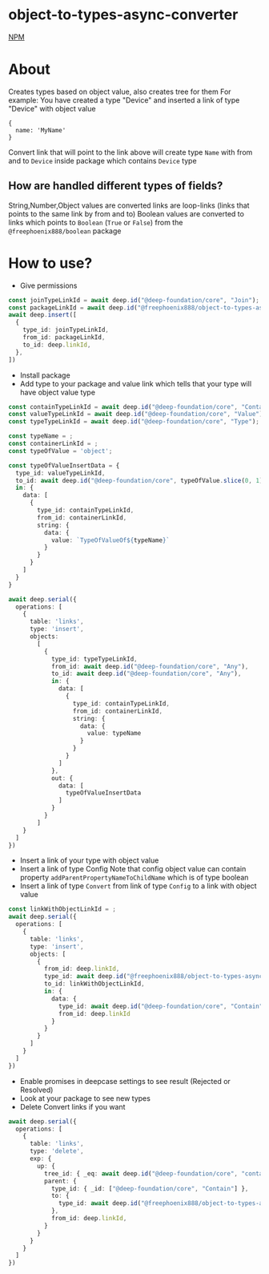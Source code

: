 # object-to-types-async-converter
[NPM](https://www.npmjs.com/package/@freephoenix888/object-to-types-async-converter)
# About
Creates types based on object value, also creates tree for them
For example:
You have created a type "Device" and inserted a link of type "Device" with object value
```
{
  name: 'MyName'
}
```
Convert link that will point to the link above will create type `Name` with from and to `Device` inside package which contains `Device` type
## How are handled different types of fields?
String,Number,Object values are converted links are loop-links (links that points to the same link by from and to)
Boolean values are converted to links which points to `Boolean` (`True` or `False`) from the `@freephoenix888/boolean` package
# How to use?
- Give permissions
```ts
const joinTypeLinkId = await deep.id("@deep-foundation/core", "Join");
const packageLinkId = await deep.id("@freephoenix888/object-to-types-async-converter");
await deep.insert([
  {
    type_id: joinTypeLinkId,
    from_id: packageLinkId,
    to_id: deep.linkId,
  },
])
```
- Install package
- Add type to your package and value link which tells that your type will have object value type
```ts
const containTypeLinkId = await deep.id("@deep-foundation/core", "Contain");
const valueTypeLinkId = await deep.id("@deep-foundation/core", "Value");
const typeTypeLinkId = await deep.id("@deep-foundation/core", "Type");

const typeName = ;
const containerLinkId = ;
const typeOfValue = 'object';

const typeOfValueInsertData = {
  type_id: valueTypeLinkId,
  to_id: await deep.id("@deep-foundation/core", typeOfValue.slice(0, 1).toUpperCase() + typeOfValue.slice(1)),
  in: {
    data: [
      {
        type_id: containTypeLinkId,
        from_id: containerLinkId,
        string: {
          data: {
            value: `TypeOfValueOf${typeName}`
          }
        }
      }
    ]
  }
}

await deep.serial({
  operations: [
    {
      table: 'links',
      type: 'insert',
      objects:
        [
          {
            type_id: typeTypeLinkId,
            from_id: await deep.id("@deep-foundation/core", "Any"),
            to_id: await deep.id("@deep-foundation/core", "Any"),
            in: {
              data: [
                {
                  type_id: containTypeLinkId,
                  from_id: containerLinkId,
                  string: {
                    data: {
                      value: typeName
                    }
                  }
                }
              ]
            },
            out: {
              data: [
                typeOfValueInsertData
              ]
            }
          }
        ]
    }
  ]
})
```
- Insert a link of your type with object value
- Insert a link of type Config
Note that config object value can contain property `addParentPropertyNameToChildName` which is of type boolean
- Insert a link of type `Convert` from link of type `Config` to a link with object value
```ts
const linkWithObjectLinkId = ;
await deep.serial({
  operations: [
    {
      table: 'links',
      type: 'insert',
      objects: [
        {
          from_id: deep.linkId,
          type_id: await deep.id("@freephoenix888/object-to-types-async-converter", "Convert"),
          to_id: linkWithObjectLinkId,
          in: {
            data: {
              type_id: await deep.id("@deep-foundation/core", "Contain"),
              from_id: deep.linkId
            }
          }
        }
      ]
    }
  ]
})
```
- Enable promises in deepcase settings to see result (Rejected or Resolved)
- Look at your package to see new types 
- Delete Convert links if you want
```ts
await deep.serial({
  operations: [
    {
      table: 'links',
      type: 'delete',
      exp: {
        up: {
          tree_id: { _eq: await deep.id("@deep-foundation/core", "containTree") },
          parent: {
            type_id: { _id: ["@deep-foundation/core", "Contain"] },
            to: {
              type_id: await deep.id("@freephoenix888/object-to-types-async-converter", "Convert")
            },
            from_id: deep.linkId,
          }
        }
      }
    }
  ]
})
```
